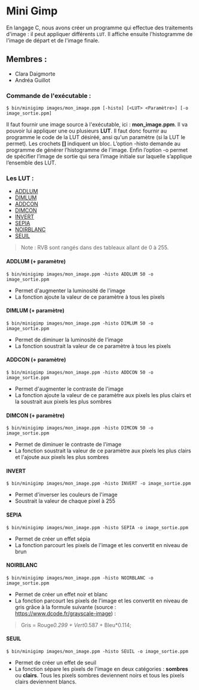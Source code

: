 # Mini Gimp


En langage C, nous avons créer un programme qui effectue des traitements d'image : il peut appliquer différents `LUT`. Il affiche ensuite l'histogramme de l'image de départ et de l'image finale.


## Membres :


* Clara Daigmorte
* Andréa Guillot


### Commande de l'exécutable :


````
$ bin/minigimp images/mon_image.ppm [-histo] [<LUT> <Paramètre>] [-o image_sortie.ppm]
```` 


Il faut fournir une image source à l'exécutable, ici : **mon_image.ppm**. Il va pouvoir lui appliquer une ou plusieurs **LUT**. Il faut donc fournir au programme le code de la LUT désiréé, ansi qu'un paramètre (si la LUT le permet). Les crochets **[]** indiquent un bloc.
L’option -histo demande au programme de générer l’histogramme de l'image. Enfin l’option -o permet de spécifier l’image de sortie qui sera l’image initiale sur laquelle s’applique l’ensemble des LUT.


### Les LUT :


* [ADDLUM](#addlum)
* [DIMLUM](#dimlum)
* [ADDCON](#addcon)
* [DIMCON](#dimcon)
* [INVERT](#invert)
* [SEPIA](#sepia)
* [NOIRBLANC](#noirblanc) 
* [SEUIL](#seuil)


> Note : RVB sont rangés dans des tableaux allant de 0 à 255.


#### ADDLUM (+ paramètre)


````
$ bin/minigimp images/mon_image.ppm -histo ADDLUM 50 -o image_sortie.ppm
```` 


* Permet d'augmenter la luminosité de l'image
* La fonction ajoute la valeur de ce paramètre à tous les pixels


#### DIMLUM (+ paramètre)


````
$ bin/minigimp images/mon_image.ppm -histo DIMLUM 50 -o image_sortie.ppm
```` 


* Permet de diminuer la luminosité de l'image 
* La fonction soustrait la valeur de ce paramètre à tous les pixels


#### ADDCON (+ paramètre)


````
$ bin/minigimp images/mon_image.ppm -histo ADDCON 50 -o image_sortie.ppm
```` 


* Permet d'augmenter le contraste de l'image 
* La fonction ajoute la valeur de ce paramètre aux pixels les plus clairs et la soustrait aux pixels les plus sombres

#### DIMCON (+ paramètre)


````
$ bin/minigimp images/mon_image.ppm -histo DIMCON 50 -o image_sortie.ppm
```` 


* Permet de diminuer le contraste de l'image 
* La fonction soustrait la valeur de ce paramètre aux pixels les plus clairs et l'ajoute aux pixels les plus sombres

#### INVERT


````
$ bin/minigimp images/mon_image.ppm -histo INVERT -o image_sortie.ppm
```` 


* Permet d'inverser les couleurs de l'image 
* Soustrait la valeur de chaque pixel à 255


#### SEPIA


````
$ bin/minigimp images/mon_image.ppm -histo SEPIA -o image_sortie.ppm
```` 


* Permet de créer un effet sépia 
* La fonction parcourt les pixels de l'image et les convertit en niveau de brun


#### NOIRBLANC


````
$ bin/minigimp images/mon_image.ppm -histo NOIRBLANC -o image_sortie.ppm
```` 


* Permet de créer un effet noir et blanc
* La fonction parcourt les pixels de l'image et les convertit en niveau de gris grâce à la formule suivante (source : https://www.dcode.fr/grayscale-image) :


> Gris = Rouge*0.299 + Vert*0.587 + Bleu*0.114;


#### SEUIL 


````
$ bin/minigimp images/mon_image.ppm -histo SEUIL -o image_sortie.ppm
```` 


* Permet de créer un effet de seuil
* La fonction sépare les pixels de l'image en deux catégories : **sombres** ou **clairs**. Tous les pixels sombres deviennent noirs et tous les pixels clairs deviennent blancs.